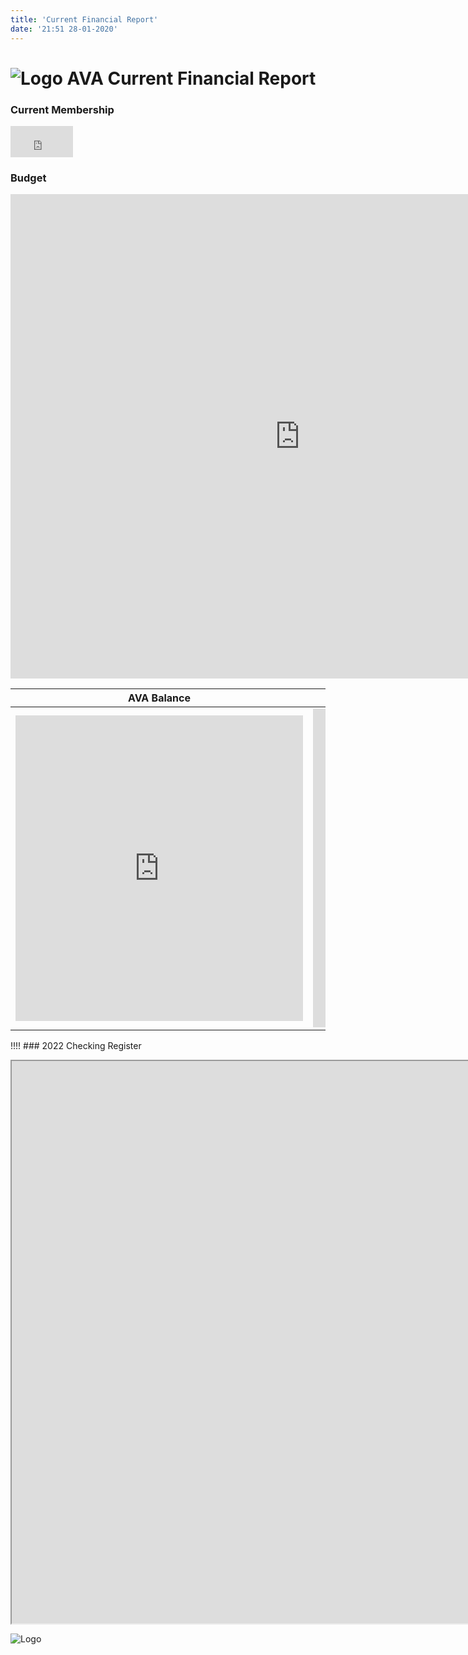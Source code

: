 ```yaml
---
title: 'Current Financial Report'
date: '21:51 28-01-2020'
---
```


<link id="linkstyle" rel='stylesheet' href='/css/ava.css'/>

[Logo]: /images/Oak_Tree2_100.png

# ![Logo] AVA Current Financial Report

### Current Membership 
<iframe width="100" height="50" frameborder="0" scrolling="no" src="https://onedrive.live.com/embed?resid=88FCEE2150B75169%21421076&authkey=%21AEu5WPBR0C7jiRE&em=2&wdAllowInteractivity=False&Item=Membership_Current&wdHideGridlines=True&wdInConfigurator=True"></iframe>

### Budget
<iframe width="925" height="775" frameborder="0" scrolling="no" src="https://onedrive.live.com/embed?resid=88FCEE2150B75169%21421072&authkey=%21AEQX_0SXjI8GpIA&em=2&wdAllowInteractivity=False&ActiveCell='Budget'!N28&Item=Budget_2020&wdHideGridlines=True&wdDownloadButton=True&wdInConfigurator=True"></iframe>

AVA Balance | AVA Liabilities
--- | ---
<iframe width="460" height="489" frameborder="0" scrolling="no" src="https://onedrive.live.com/embed?resid=88FCEE2150B75169%21421072&authkey=%21AEQX_0SXjI8GpIA&em=2&wdAllowInteractivity=False&Item=Balance_2022&wdHideGridlines=True&wdDownloadButton=True&wdInConfigurator=True"></iframe> | <iframe width="650" height="510" frameborder="0" scrolling="no" src="https://onedrive.live.com/embed?resid=88FCEE2150B75169%21421072&authkey=%21AEQX_0SXjI8GpIA&em=2&wdAllowInteractivity=False&Item=Liabilities&wdHideGridlines=True&wdDownloadButton=True&wdInConfigurator=True"></iframe>


!!!! ### 2022 Checking Register

<iframe width="2000" height="900" frameborder="5" scrolling="yes" src="https://onedrive.live.com/embed?resid=88FCEE2150B75169%21421072&authkey=%21AEQX_0SXjI8GpIA&em=2&wdAllowInteractivity=True&ActiveCell='2022%20Checking'!C120&Item='2022%20Checking'!Register_2020&wdHideGridlines=True&wdDownloadButton=True&wdInConfigurator=True"></iframe>

![Logo]


